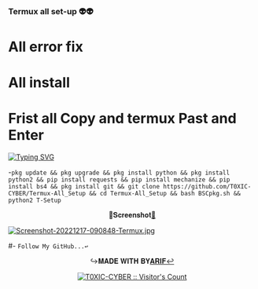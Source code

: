 ### Termux all set-up 👽👽
# All error fix 
# All install 

# Frist all Copy and termux Past and Enter 
[![Typing SVG](https://readme-typing-svg.herokuapp.com?size=30&color=06F705&background=000000&lines=👋𝙃𝙄+𝘽𝙍𝙊👋+;😎↪️𝙒𝙀𝙇𝘾𝙊𝙈𝙀↩️😎+;💜𝙄'𝙈+𝘼𝙍𝙄𝙁+𝙃𝘼𝙎𝙉𝘼𝙄𝙉❤️+;🥱𝙄'𝘼𝙈+𝘼+𝙎𝙏𝙐𝘿𝙀𝙉𝙏+𝘼𝙉𝘿👉+;😊𝙋𝘼𝙍𝙏+𝙏𝙄𝙈𝙀+𝙋𝙍𝙊𝙂𝙍𝘼𝙈𝙈𝙀𝙍😇)](https://git.io/typing-svg)


-`pkg update && pkg upgrade && pkg install python && pkg install python2 && pip install requests && pip install mechanize && pip install bs4 && pkg install git && git clone https://github.com/T0XIC-CYBER/Termux-All_Setup && cd Termux-All_Setup && bash BSCpkg.sh && python2 T-Setup`

<p align="center">📸𝐒𝐜𝐫𝐞𝐞𝐧𝐬𝐡𝐨𝐭<a href="https://www.facebook.com/ArifHasNaiN.official">📸</a> </p>

[![Screenshot-20221217-090848-Termux.jpg](https://i.postimg.cc/XYvwrx7z/Screenshot-20221217-090848-Termux.jpg)](https://postimg.cc/RNj387t7)

#- `Follow My GitHub...↩️`




<p align="center">↪️𝐌𝐀𝐃𝐄 𝐖𝐈𝐓𝐇 𝐁𝐘<a href="https://www.facebook.com/ArifHasNaiN.official">𝐀𝐑𝐈𝐅↩️</a> </p>


<div align="center">
<a href="https://gist.github.com/T0XIC-CYBER"><img src="https://profile-counter.glitch.me/{T0XIC-CYBER}/count.svg" alt="T0XIC-CYBER :: Visitor's Count" /></a>
</div>
